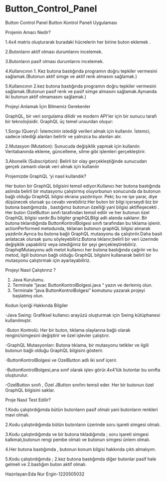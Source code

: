 # Button_Control_Panel
 Button Control Panel
Button Kontrol Paneli Uygulaması

Projenin Amacı Nedir?

1.4x4 matris oluşturarak buradaki hücrelerin her birine buton eklemek .

2.Butonların aktif olması durumlarını incelemek.

3.Butonların pasif olması durumlarını incelemek.

4.Kullanıcının 1. Kez butona bastığında programın doğru tepkiler vermesini sağlamak.(Butonun aktif simge ve aktif renk almasını sağlamak.)

5.Kullanıcının 2.kez  butona bastığında programın doğru tepkiler vermesini sağlamak.(Butonun pasif renk ve pasif simge almasını sağlamak.Aynıanda iki butonun aktif olmamasını sağlamak.)


Projeyi Anlamak İçin Bilmemiz Gerekenler 

GraphQL, bir veri sorgulama dilidir ve modern API'ler için bir sunucu tarafı bir teknolojisidir.
GraphQL üç temel unsurdan oluşur:

1.Sorgu (Query): İstemcinin istediği verileri almak için kullanılır. İstemci, sadece istediği alanları belirtir ve yalnızca bu alanları alır.

2.Mutasyon (Mutation): Sunucuda değişiklik yapmak için kullanılır. Veritabanında ekleme, güncelleme, silme gibi işlemleri gerçekleştirir.

3.Abonelik (Subscription): Belirli bir olay gerçekleştiğinde sunucudan gerçek zamanlı olarak veri almak için kullanılır


Projemizde GraphQL ‘yi nasıl kullandık?

Her buton bir GraphQL bilgisini temsil ediyor.Kullanıcı her butona bastığında aslında belirli bir mutasyonu çalıştırmış oluyorbunun sonucunda da butonun bağlı olduğu GraphQL bilgisi ekrana yazdırılıyor.
Peki; bu ne işe yarar, diye düşünecek olursak şu cevabı verebiliriz:Her buton bir bilgi içerseydi biz bir butona bastığımızda , bastığımız butonun özelliği yani bilgisi aktifleşecekti .
Her buton OzelButton sınıfı tarafından temsil edilir ve her butonun özel GraphQL bilgisi vardır.Bu bilgiler graphQLBilgi adlı alanda saklanır.
Bir butona tıklandığında ButtonKontrolBolgesi sınıfı tarafından bu tıklama işlenir. actionPerformed metodunda, tıklanan butonun graphQL bilgisi alınarak yazdırılır.Ayrıca bu butona bağlı GraphQL mutasyonu da çalıştırılır.Daha basit anlatacak olursak şunu söyleyebiliriz:Butona tıklanır;belirli bir veri üzerinde değişiklik yapabiliriz veya istediğimiz bir şeyi gerçekleştirebiliriz.
GraphqlMutasyonu adlı metot kullanıcı her butona bastığında çağrılır ve bu metod, ilgili butonun bağlı olduğu GraphQL bilgisini kullanarak belirli bir mutasyonu çalıştırmak için ayarlayabiliriz.

Projeyi Nasıl Çalıştırırız ?
1.	Java Kurulumu.
2.	Terminale “javac ButtonKontrolBolgesi.java “ yazın ve derlemiş olun.
3.	Terminale “java ButtonKontrolBolgesi” komutunu yazarak projeyi başlatmış olun.


Kodun İçeriği Hakkında Bilgiler

-Java Swing: Grafiksel kullanıcı arayüzü oluşturmak için Swing kütüphanesi kullanılmıştır.

-Buton Kontrolü: Her bir buton, tıklama olaylarına bağlı olarak rengini/simgesini değiştirir ve özel işlevler çalıştırır.

-GraphQL Mutasyonları: Butona tıklama, bir mutasyonu tetikler ve ilgili butonun bağlı olduğu GraphQL bilgisini gösterir.

-ButtonKontrolBolgesi  ve OzelButton adlı iki sınıf içerir.

-ButtonKontrolBolgesi,ana sınıf olarak işlev görür.4x4’lük butonlar bu sınıfta oluşturulur.

-OzelButton sınıfı , Özel JButton sınıfını temsil eder. Her bir butonun özel GraphQL bilgisini saklar.



Proje Nasıl Test Edilir?

1.Kodu çalıştırdığımda bütün butonların pasif olmalı yani butonların renkleri mavi olmalı.

2.Kodu çalıştırdığımda bütün butonların üzerinde soru işareti simgesi olmalı.

3.Kodu çalıştırdığımda ve bir butona tıkladığımda ;  soru işareti simgesi kalkmalı,butonun rengi pembe olmalı ve butonun simgesi ünlem olmalı.

4.Her butona bastığımda , butonun konum bilgisi hakkında çıktı almalıyım.

5.Kodu çalıştırdığımda ; 2.kez butona bastığımda diğer butonlar pasif hale gelmeli ve 2.bastığım buton aktif olmalı.


Hazırlayan:Eda Nur Ergin-1220505032

